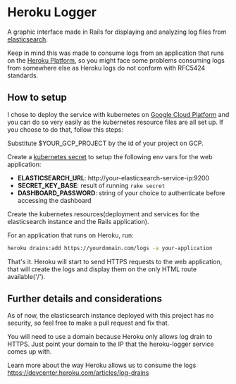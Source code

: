 # Heroku Logger

A graphic interface made in Rails for displaying and analyzing log files from [elasticsearch](https://en.wikipedia.org/wiki/Elasticsearch).

Keep in mind this was made to consume logs from an application that runs on the [Heroku Platform](https://www.heroku.com/), so you might face some problems consuming logs from somewhere else as Heroku logs do not conform with RFC5424 standards.

## How to setup
I chose to deploy the service with kubernetes on [Google Cloud Platform](https://cloud.google.com) and you can do so very easily as the kubernetes resource files are all set up. If you choose to do that, follow this steps:

Substitute $YOUR_GCP_PROJECT by the id of your project on GCP.

Create a [kubernetes secret](https://kubernetes.io/docs/concepts/configuration/secret/) to setup the following env vars for the web application:
- **ELASTICSEARCH_URL**: http://your-elasticsearch-service-ip:9200
- **SECRET_KEY_BASE**: result of running ```rake secret```
- **DASHBOARD_PASSWORD**: string of your choice to authenticate before accessing the dashboard

Create the kubernetes resources(deployment and services for the elasticsearch instance and the Rails application).

For an application that runs on Heroku, run:
``` bash
heroku drains:add https://yourdomain.com/logs -a your-application
```

That's it. Heroku will start to send HTTPS requests to the web application, that will create the logs and display them on the only HTML route available('/').

## Further details and considerations

As of now, the elasticsearch instance deployed with this project has no security, so feel free to make a pull request and fix that.

You will need to use a domain because Heroku only allows log drain to HTTPS. Just point your domain to the IP that the heroku-logger service comes up with.

Learn more about the way Heroku allows us to consume the logs https://devcenter.heroku.com/articles/log-drains
